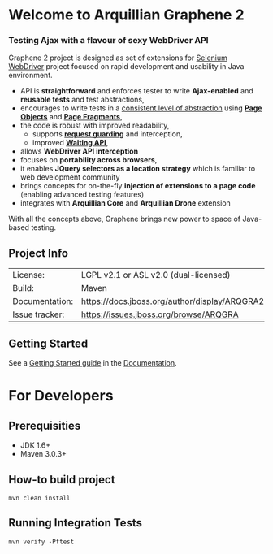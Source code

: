 Welcome to Arquillian Graphene 2
================================
<h3>Testing Ajax with a flavour of sexy WebDriver API</h3>


Graphene 2 project is designed as set of extensions for [Selenium WebDriver](http://docs.seleniumhq.org/) project focused on rapid development and usability in Java environment.

* API is **straightforward** and enforces tester to write **Ajax-enabled** and **reusable tests** and test abstractions,
* encourages to write tests in a [consistent level of abstraction](https://docs.jboss.org/author/display/ARQGRA2/Page+Abstractions) using [**Page Objects**](https://docs.jboss.org/author/display/ARQGRA2/Page+Objects) and [**Page Fragments**](https://docs.jboss.org/author/display/ARQGRA2/Page+Fragments),
* the code is robust with improved readability,
  * supports [**request guarding**](https://docs.jboss.org/author/display/ARQGRA2/Request+Guards) and interception,
  * improved [**Waiting API**](https://docs.jboss.org/author/display/ARQGRA2/Graphene+Utility+Class#GrapheneUtilityClass-Waitings),
* allows **WebDriver API interception**
* focuses on **portability across browsers**,
* it enables **JQuery selectors as a location strategy** which is familiar to web development community
* brings concepts for on-the-fly **injection of extensions to a page code** (enabling advanced testing features)
* integrates with **Arquillian Core** and **Arquillian Drone** extension

With all the concepts above, Graphene brings new power to space of Java-based testing.

Project Info
------------

<table>
    <tr>
        <td>License:</td>
        <td>LGPL v2.1 or ASL v2.0 (dual-licensed)</td>
    </tr>
    <tr>
        <td>Build:</td>
        <td>Maven</td>
    </tr>
    <tr>
        <td>Documentation:</td>
        <td><a href="https://docs.jboss.org/author/display/ARQGRA2">https://docs.jboss.org/author/display/ARQGRA2</a></td>
    </tr>
    <tr>
        <td>Issue tracker:</td>
        <td><a href="https://issues.jboss.org/browse/ARQGRA">https://issues.jboss.org/browse/ARQGRA</a></td>
    </tr>
</table>


Getting Started
---------------

See a [Getting Started guide](https://docs.jboss.org/author/display/ARQGRA2/Getting+Started) in the [Documentation](https://docs.jboss.org/author/display/ARQGRA2/Home).


For Developers
==============

Prerequisities
--------------

* JDK 1.6+
* Maven 3.0.3+


How-to build project
--------------------

    mvn clean install

Running Integration Tests
-------------------------
    
    mvn verify -Pftest
